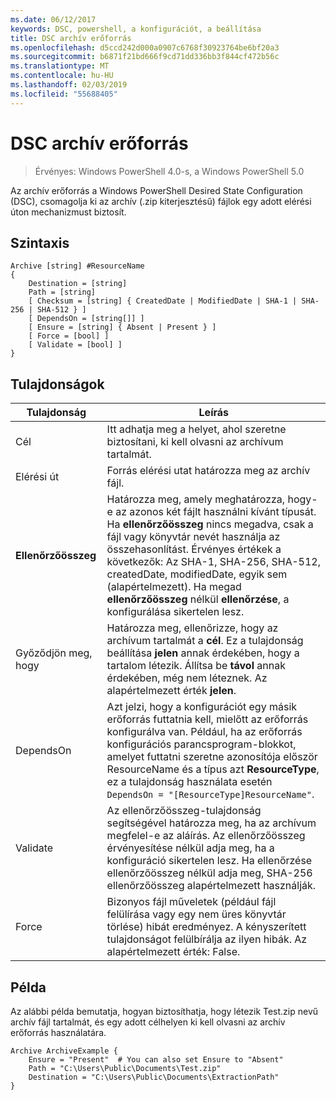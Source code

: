 ```yaml
---
ms.date: 06/12/2017
keywords: DSC, powershell, a konfigurációt, a beállítása
title: DSC archív erőforrás
ms.openlocfilehash: d5ccd242d000a0907c6768f30923764be6bf20a3
ms.sourcegitcommit: b6871f21bd666f9cd71dd336bb3f844cf472b56c
ms.translationtype: MT
ms.contentlocale: hu-HU
ms.lasthandoff: 02/03/2019
ms.locfileid: "55688405"
---
```

# <a name="dsc-archive-resource"></a>DSC archív erőforrás

> Érvényes: Windows PowerShell 4.0-s, a Windows PowerShell 5.0

Az archív erőforrás a Windows PowerShell Desired State Configuration (DSC), csomagolja ki az archív (.zip kiterjesztésű) fájlok egy adott elérési úton mechanizmust biztosít.

## <a name="syntax"></a>Szintaxis
```MOF
Archive [string] #ResourceName
{
    Destination = [string]
    Path = [string]
    [ Checksum = [string] { CreatedDate | ModifiedDate | SHA-1 | SHA-256 | SHA-512 } ]
    [ DependsOn = [string[]] ]
    [ Ensure = [string] { Absent | Present } ]
    [ Force = [bool] ]
    [ Validate = [bool] ]
}
```

## <a name="properties"></a>Tulajdonságok

|  Tulajdonság  |  Leírás   |
|---|---|
| Cél| Itt adhatja meg a helyet, ahol szeretne biztosítani, ki kell olvasni az archívum tartalmát.|
| Elérési út| Forrás elérési utat határozza meg az archív fájl.|
| __Ellenőrzőösszeg__| Határozza meg, amely meghatározza, hogy-e az azonos két fájlt használni kívánt típusát. Ha __ellenőrzőösszeg__ nincs megadva, csak a fájl vagy könyvtár nevét használja az összehasonlítást. Érvényes értékek a következők: Az SHA-1, SHA-256, SHA-512, createdDate, modifiedDate, egyik sem (alapértelmezett). Ha megad __ellenőrzőösszeg__ nélkül __ellenőrzése__, a konfigurálása sikertelen lesz.|
| Győződjön meg, hogy| Határozza meg, ellenőrizze, hogy az archívum tartalmát a __cél__. Ez a tulajdonság beállítása __jelen__ annak érdekében, hogy a tartalom létezik. Állítsa be __távol__ annak érdekében, még nem léteznek. Az alapértelmezett érték __jelen__.|
| DependsOn | Azt jelzi, hogy a konfigurációt egy másik erőforrás futtatnia kell, mielőtt az erőforrás konfigurálva van. Például, ha az erőforrás konfigurációs parancsprogram-blokkot, amelyet futtatni szeretne azonosítója először ResourceName és a típus azt __ResourceType__, ez a tulajdonság használata esetén `DependsOn = "[ResourceType]ResourceName"`.|
| Validate| Az ellenőrzőösszeg-tulajdonság segítségével határozza meg, ha az archívum megfelel-e az aláírás. Az ellenőrzőösszeg érvényesítése nélkül adja meg, ha a konfiguráció sikertelen lesz. Ha ellenőrzése ellenőrzőösszeg nélkül adja meg, SHA-256 ellenőrzőösszeg alapértelmezett használják.|
| Force| Bizonyos fájl műveletek (például fájl felülírása vagy egy nem üres könyvtár törlése) hibát eredményez. A kényszerített tulajdonságot felülbírálja az ilyen hibák. Az alapértelmezett érték: False.|

## <a name="example"></a>Példa

Az alábbi példa bemutatja, hogyan biztosíthatja, hogy létezik Test.zip nevű archív fájl tartalmát, és egy adott célhelyen ki kell olvasni az archív erőforrás használatára.

```
Archive ArchiveExample {
    Ensure = "Present"  # You can also set Ensure to "Absent"
    Path = "C:\Users\Public\Documents\Test.zip"
    Destination = "C:\Users\Public\Documents\ExtractionPath"
}
```